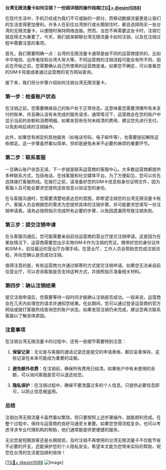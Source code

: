 **台湾无限流量卡如何注销？一份超详细的操作指南[[TG💪+ @esim1088](https://t.me/s/esim1088)]**

在现代生活中，手机已经成为我们不可或缺的一部分，而移动数据流量更是让我们的生活变得更加便利。许多人在前往台湾旅行或长期居住时，都会选择购买一张台湾的无限流量卡，以便随时保持网络连接。然而，当您不再需要这张卡时，注销它就显得尤为重要了。今天，我们就来聊聊台湾无限流量卡如何注销，以及在注销过程中需要注意的事项。

首先，我们需要明确一点：台湾的无限流量卡通常是由不同的运营商提供的，比如中华电信、远传电信和台湾大哥大等。不同运营商的注销流程可能会有所不同，因此在开始之前，您需要确认自己所使用的运营商是谁。如果您不确定，可以查看您的SIM卡背面或者通过运营商的官方网站查询。

接下来，我们将分步骤介绍如何注销台湾无限流量卡。

### 第一步：检查账户状态

在注销之前，您需要确保自己的账户处于正常状态。这意味着您需要清缴所有未支付的账单，并且确认没有未完成的服务请求。通常情况下，运营商会在您的账户中显示当前的余额和消费明细。如果发现有任何未结清的费用，建议您先进行支付，以免影响后续的注销操作。

此外，如果您有绑定的其他服务（如电话号码、电子邮件等），也需要提前解除这些绑定。这一步骤虽然看似简单，但却是避免未来不必要的麻烦的重要环节。

### 第二步：联系客服

一旦确认账户状态无误，下一步就是联系运营商的客服中心。大多数运营商都提供多种联系方式，包括电话、在线客服和社交媒体平台。为了方便起见，您可以优先选择拨打客服热线。在拨打之前，请准备好您的SIM卡信息和身份证明文件，因为客服人员可能会要求您提供这些信息以验证您的身份。

在与客服沟通时，您需要清楚地表达您的意图，即希望注销您的台湾无限流量卡账户。客服人员会根据您的需求为您提供具体的注销步骤，并可能要求您填写一份注销申请表。请务必按照指示完成所有必要的步骤，以免因遗漏而导致注销失败。

### 第三步：提交注销申请

在与客服沟通后，您可能需要亲自前往运营商的营业厅提交注销申请。这是因为在某些情况下，运营商需要您出示实物SIM卡作为注销的凭证。携带好您的身份证件和SIM卡，前往最近的营业厅办理手续。在营业厅，工作人员会帮助您完成注销流程，并向您确认是否成功注销。

值得注意的是，有些运营商允许通过邮寄的方式提交注销申请。如果您无法亲自前往营业厅，可以咨询客服是否支持这种方式，并按照指示准备相关材料。

### 第四步：确认注销结果

提交注销申请后，您需要等待一段时间才能确认注销是否成功。一般来说，运营商会在几天内处理您的请求并通知您结果。在此期间，您可以通过登录运营商的官方网站或拨打客服热线查询您的账户状态。如果发现注销仍未完成，建议您再次联系客服以了解具体原因。

### 注意事项

在注销台湾无限流量卡的过程中，还有一些细节需要特别注意：

1. **保留记录**：无论是与客服的通话记录还是提交的申请表格，都应妥善保存。这些记录在未来可能成为重要的证据。
   
2. **避免额外收费**：在注销前，确保所有费用已结清。如果账户中有未使用的余额，可以询问客服是否可以退还给您。

3. **隐私保护**：在注销过程中，确保不要泄露过多的个人信息。只提供必要信息即可，以防止信息被盗用。

### 总结

注销台湾无限流量卡虽然看似繁琐，但只要按照上述步骤操作，就能顺利完成。在整个过程中，保持与运营商的良好沟通至关重要。如果您觉得流程复杂，也可以考虑寻求专业代理机构的帮助，他们通常能提供更便捷的服务。

无论您是短期游客还是长期居民，及时注销不再使用的台湾无限流量卡不仅能节省不必要的开支，还能保护您的个人隐私安全。希望本文能为您带来实际的帮助，祝您在台湾的生活更加顺利愉快！

[[TG💪+ @esim1088](https://t.me/s/esim1088) ![Image](https://i.postimg.cc/4NQfJmqS/Snipaste-2025-05-13-00-14-12.png)]